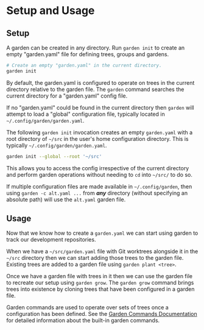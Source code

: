 # Setup and Usage

## Setup

A garden can be created in any directory. Run `garden init` to create
an empty "garden.yaml" file for defining trees, groups and gardens.

```bash
# Create an empty "garden.yaml" in the current directory.
garden init
```

By default, the garden.yaml is configured to operate on trees in the
current directory relative to the garden file. The `garden` command
searches the current directory for a "garden.yaml" config file.

If no "garden.yaml" could be found in the current directory then `garden`
will attempt to load a "global" configuration file, typically located in
`~/.config/garden/garden.yaml`.

The following `garden init` invocation creates an empty `garden.yaml` with a
root directory of `~/src` in the user's home configuration directory. This is
typically `~/.config/garden/garden.yaml`.

```bash
garden init --global --root '~/src'
```

This allows you to access the config irrespective of the current directory and
perform garden operations without needing to `cd` into `~/src/` to do so.

If multiple configuration files are made available in `~/.config/garden`, then
using `garden -c alt.yaml ...` from ***any*** directory (without specifying an
absolute path) will use the `alt.yaml` garden file.


## Usage

Now that we know how to create a `garden.yaml` we can start using garden to
track our development repositories.

When we have a `~/src/garden.yaml` file with Git worktrees alongside it in the
`~/src` directory then we can start adding those trees to the garden file.
Existing trees are added to a garden file using `garden plant <tree>`.

Once we have a garden file with trees in it then we can use the garden file to
recreate our setup using `garden grow`. The `garden grow` command brings trees
into existence by cloning trees that have been configured in a garden file.

Garden commands are used to operate over sets of trees once a configuration
has been defined. See the [Garden Commands Documentation](commands.md) for
detailed information about the built-in garden commands.
